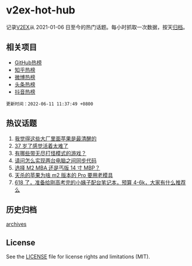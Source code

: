 # v2ex-hot-hub

 记录[V2EX](https://www.v2ex.com/)从 2021-01-06 日至今的热门话题。每小时抓取一次数据，按天[归档](archives)。
 
 ## 相关项目

- [GitHub热榜](https://github.com/snaildev/github-hot-hub)
- [知乎热榜](https://github.com/snaildev/zhihu-hot-hub)
- [微博热榜](https://github.com/snaildev/weibo-hot-hub)
- [头条热榜](https://github.com/snaildev/toutiao-hot-hub)
- [抖音热榜](https://github.com/snaildev/douyin-hot-hub)


 `更新时间：2022-06-11 11:37:49 +0800`

## 热议话题

1. [我觉得这些大厂里面苹果是最清醒的](https://www.v2ex.com/t/858729)
1. [37 岁了感觉活着太难了](https://www.v2ex.com/t/858686)
1. [有哪些带无尽打怪模式的游戏？](https://www.v2ex.com/t/858695)
1. [请问怎么实现两台电脑之间同步代码](https://www.v2ex.com/t/858798)
1. [选择 M2 MBA 还是丐版 14 寸 MBP？](https://www.v2ex.com/t/858696)
1. [天杀的苹果为啥 m2 版本的 Pro 要用老模具](https://www.v2ex.com/t/858742)
1. [618 了，准备给刚高考完的小姨子配台笔记本，预算 4-6k，大家有什么推荐么](https://www.v2ex.com/t/858713)

## 历史归档

[archives](archives)

## License

See the [LICENSE](LICENSE) file for license rights and limitations (MIT).
